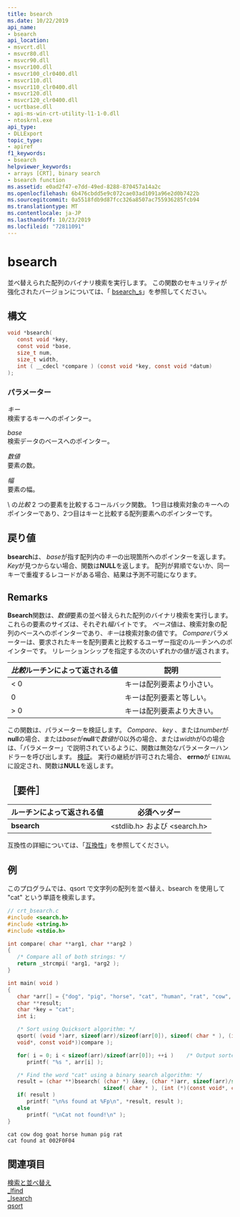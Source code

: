 ```yaml
---
title: bsearch
ms.date: 10/22/2019
api_name:
- bsearch
api_location:
- msvcrt.dll
- msvcr80.dll
- msvcr90.dll
- msvcr100.dll
- msvcr100_clr0400.dll
- msvcr110.dll
- msvcr110_clr0400.dll
- msvcr120.dll
- msvcr120_clr0400.dll
- ucrtbase.dll
- api-ms-win-crt-utility-l1-1-0.dll
- ntoskrnl.exe
api_type:
- DLLExport
topic_type:
- apiref
f1_keywords:
- bsearch
helpviewer_keywords:
- arrays [CRT], binary search
- bsearch function
ms.assetid: e0ad2f47-e7dd-49ed-8288-870457a14a2c
ms.openlocfilehash: 6b476cbdd5e9c072cae03ad1091a96e2d0b7422b
ms.sourcegitcommit: 0a5518fdb9d87fcc326a8507ac755936285fcb94
ms.translationtype: MT
ms.contentlocale: ja-JP
ms.lasthandoff: 10/23/2019
ms.locfileid: "72811091"
---
```

# <a name="bsearch"></a>bsearch

並べ替えられた配列のバイナリ検索を実行します。 この関数のセキュリティが強化されたバージョンについては、「 [bsearch_s](bsearch-s.md)」を参照してください。

## <a name="syntax"></a>構文

```C
void *bsearch(
   const void *key,
   const void *base,
   size_t num,
   size_t width,
   int ( __cdecl *compare ) (const void *key, const void *datum)
);
```

### <a name="parameters"></a>パラメーター

*キー* \
検索するキーへのポインター。

*base*\
検索データのベースへのポインター。

*数値*\
要素の数。

*幅*\
要素の幅。

\ の*比較*
2 つの要素を比較するコールバック関数。 1つ目は検索対象のキーへのポインターであり、2つ目はキーと比較する配列要素へのポインターです。

## <a name="return-value"></a>戻り値

**bsearch**は、 *base*が指す配列内の*キー*の出現箇所へのポインターを返します。 *Key*が見つからない場合、関数は**NULL**を返します。 配列が昇順でないか、同一キーで重複するレコードがある場合、結果は予測不可能になります。

## <a name="remarks"></a>Remarks

**Bsearch**関数は、*数値*要素の並べ替えられた配列のバイナリ検索を実行します。これらの要素のサイズは、それぞれ*幅*バイトです。 *ベース*値は、検索対象の配列のベースへのポインターであり、*キー*は検索対象の値です。 *Compare*パラメーターは、要求されたキーを配列要素と比較するユーザー指定のルーチンへのポインターです。 リレーションシップを指定する次のいずれかの値が返されます。

|*比較*ルーチンによって返される値|説明|
|-----------------------------------------|-----------------|
|\< 0|キーは配列要素より小さい。|
|0|キーは配列要素と等しい。|
|> 0|キーは配列要素より大きい。|

この関数は、パラメーターを検証します。 *Compare*、 *key* 、または*number*が**null**の場合、または*base*が**null**で*数値*が0以外の場合、または*width*が0の場合は、「パラメーター」で説明されているように、関数は無効なパラメーターハンドラーを呼び出します。 [検証](../../c-runtime-library/parameter-validation.md)。 実行の継続が許可された場合、 **errno**が `EINVAL` に設定され、関数は**NULL**を返します。

## <a name="requirements"></a>［要件］

|ルーチンによって返される値|必須ヘッダー|
|-------------|---------------------|
|**bsearch**|\<stdlib.h> および \<search.h>|

互換性の詳細については、「[互換性](../../c-runtime-library/compatibility.md)」を参照してください。

## <a name="example"></a>例

このプログラムでは、qsort で文字列の配列を並べ替え、bsearch を使用して "cat" という単語を検索します。

```C
// crt_bsearch.c
#include <search.h>
#include <string.h>
#include <stdio.h>

int compare( char **arg1, char **arg2 )
{
   /* Compare all of both strings: */
   return _strcmpi( *arg1, *arg2 );
}

int main( void )
{
   char *arr[] = {"dog", "pig", "horse", "cat", "human", "rat", "cow", "goat"};
   char **result;
   char *key = "cat";
   int i;

   /* Sort using Quicksort algorithm: */
   qsort( (void *)arr, sizeof(arr)/sizeof(arr[0]), sizeof( char * ), (int (*)(const
   void*, const void*))compare );

   for( i = 0; i < sizeof(arr)/sizeof(arr[0]); ++i )    /* Output sorted list */
      printf( "%s ", arr[i] );

   /* Find the word "cat" using a binary search algorithm: */
   result = (char **)bsearch( (char *) &key, (char *)arr, sizeof(arr)/sizeof(arr[0]),
                              sizeof( char * ), (int (*)(const void*, const void*))compare );
   if( result )
      printf( "\n%s found at %Fp\n", *result, result );
   else
      printf( "\nCat not found!\n" );
}
```

```Output
cat cow dog goat horse human pig rat
cat found at 002F0F04
```

## <a name="see-also"></a>関連項目

[検索と並べ替え](../../c-runtime-library/searching-and-sorting.md)\
[_lfind](lfind.md)\
[_lsearch](lsearch.md)\
[qsort](qsort.md)
